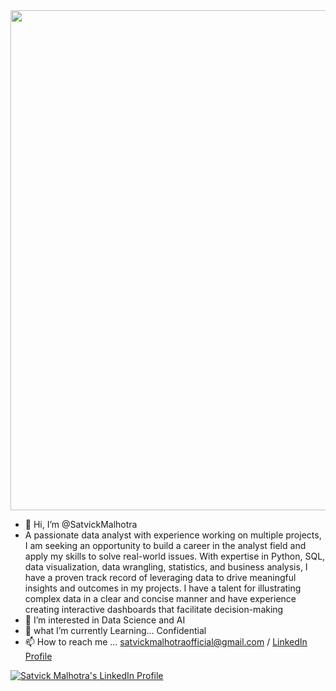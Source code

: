 <img src="https://w0.peakpx.com/wallpaper/839/431/HD-wallpaper-premium-machine-learning-and-cyber-mind-domination-digital-brain-artificial-intelligence-big-data-concept.jpg" width="800">

- 👋 Hi, I’m @SatvickMalhotra
- A passionate data analyst with experience working on multiple projects, I am seeking an opportunity to build a career in the analyst field and apply my skills to solve real-world issues. With expertise in Python, SQL, data visualization, data wrangling, statistics, and business analysis, I have a proven track record of leveraging data to drive meaningful insights and outcomes in my projects. I have a talent for illustrating complex data in a clear and concise manner and have experience creating interactive dashboards that facilitate decision-making
- 👀 I’m interested in Data Science and AI
- 🌱 what I’m currently Learning... Confidential
- 📫 How to reach me ... satvickmalhotraofficial@gmail.com / [LinkedIn Profile](https://www.linkedin.com/in/satvick-malhotra-a86261135/)

[![Satvick Malhotra's LinkedIn Profile](https://media.licdn.com/dms/image/D4D03AQG5zr2SaUg-vw/profile-displayphoto-shrink_800_800/0/1686388732000?e=1715817600&v=beta&t=2XiWXtVEsy2cmev95UmBV89KDm2JNpRCS3uT7FwfPcc)](https://www.linkedin.com/in/satvick-malhotra02/)
